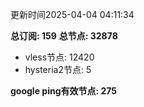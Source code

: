 更新时间2025-04-04 04:11:34

**总订阅: 159**
**总节点: 32878**
- vless节点: 12420
- hysteria2节点: 5

**google ping有效节点: 275**
